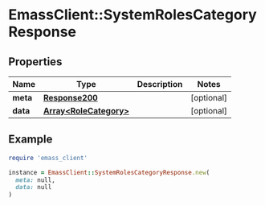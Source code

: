 # EmassClient::SystemRolesCategoryResponse

## Properties

| Name | Type | Description | Notes |
| ---- | ---- | ----------- | ----- |
| **meta** | [**Response200**](Response200.md) |  | [optional] |
| **data** | [**Array&lt;RoleCategory&gt;**](RoleCategory.md) |  | [optional] |

## Example

```ruby
require 'emass_client'

instance = EmassClient::SystemRolesCategoryResponse.new(
  meta: null,
  data: null
)
```


